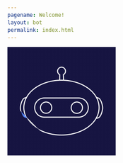 ```yaml
---
pagename: Welcome!
layout: bot
permalink: index.html
---
```


<div id="caseyContainer">
<div id="botLoader">
  <img src="img/botLoader.gif" />
</div>
</div>
<!-- <i id="bottomLink" class="fas fa-arrow-down"></i> -->
